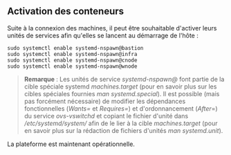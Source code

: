 ## Activation des conteneurs

Suite à la connexion des machines, il peut être souhaitable d'activer leurs unités de services afin
qu'elles se lancent au démarrage de l'hôte :

```bash,ignore
sudo systemctl enable systemd-nspawn@bastion
sudo systemctl enable systemd-nspawn@infra
sudo systemctl enable systemd-nspawn@cnode
sudo systemctl enable systemd-nspawn@wnode
```

> **Remarque** : Les unités de service *systemd-nspawn@* font partie de la cible spéciale systemd
  *machines.target* (pour en savoir plus sur les cibles spéciales fournies *man systemd.special*).
  Il est possible (mais pas forcément nécessaire) de modifier les dépendances fonctionnelles
  (*Wants=* et *Requires=*) et d'ordonnancement (*After*=) du service *ovs-vswitchd* et copiant le
  fichier d'unité dans */etc/systemd/system/* afin de le lier à la cible *machines.target* (pour en
  savoir plus sur la rédaction de fichiers d'unités *man systemd.unit*).

La plateforme est maintenant opérationnelle.
